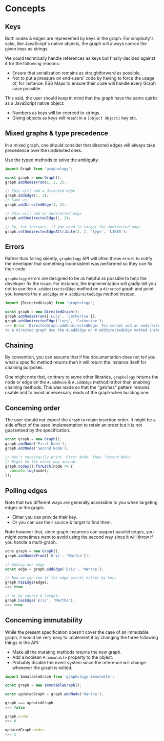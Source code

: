 # Concepts

## Keys

Both nodes & edges are represented by keys in the graph. For simplicity's sake, like JavaScript's native objects, the graph will always coerce the given keys as strings.

We could technically handle references as keys but finally decided against it for the following reasons:

* Ensure that serialization remains as straightforward as possible.
* Not to put a pressure on end-users' code by having to force the usage of, for instance, ES6 Maps to ensure their code will handle every Graph case possible.

This said, the user should keep in mind that the graph have the same quirks as a JavaScript native object:

* Numbers as keys will be coerced to strings.
* Giving objects as keys will result in a `[object Object]` key etc.

## Mixed graphs & type precedence

In a mixed graph, one should consider that directed edges will always take precedence over the undirected ones.

Use the typed methods to solve the ambiguity.

```js
import Graph from 'graphology';

const graph = new Graph();
graph.addNodesFrom(1, 2, 3);

// This will add a directed edge
graph.addEdge(1, 2);
// Same as:
graph.addDirectedEdge(1, 2);

// This will add an undirected edge
graph.addUndirectedEdge(1, 2);

// So, for instance, if you need to target the undirected edge
graph.setUndirectedEdgeAttribute(1, 2, 'type', 'LIKES');
```

## Errors

Rather than failing silently, `graphology` API will often throw errors to notify the developer that something inconsistent was performed so they can fix their code.

`graphology` errors are designed to be as helpful as possible to help the developer fix the issue. For instance, the implementation will gladly tell you not to use the `#.addUndirectedEdge` method on a `directed` graph and point you towards the `#.addEdge` or `#.addDirectedEdge`  method instead.

```js
import {DirectedGraph} from 'graphology';

const graph = new DirectedGraph();
graph.addNodesFrom(['Lucy', 'Catherine']);
graph.addUndirectedEdge('Lucy', 'Catherine');
>>> Error `DirectedGraph.addUndirectedEdge: You cannot add an undirected edge.
to a directed graph Use the #.addEdge or #.addDirectedEdge method instead.`
```

## Chaining

By convention, you can assume that if the documentation does not tell you what a specific method returns then it will return the instance itself for chaining purposes.

One might note that, contrary to some other libraries, `graphology` returns the node or edge on the `#.addNode` & `#.addEdge` method rather than enabling chaining methods. This was made so that the "get/has" pattern remains usable and to avoid unnecessary reads of the graph when building one.

## Concerning order

The user should not expect the `Graph` to retain insertion order. It might be a side effect of the used implementation to retain an order but it is not guaranteed by the specification.

```js
const graph = new Graph();
graph.addNode('First Node');
graph.addNode('Second Node');

// Won't necessarily print 'First Node' then 'Second Node'
// Might be the other way around.
graph.nodes().forEach(node => {
  console.log(node);
});
```

## Polling edges

Note that two different ways are generally accessible to you when targeting edges in the graph:

* Either you can provide their key.
* Or you can use their source & target to find them.

Note however that, since graph instances can support parallel edges, you might sometimes want to avoid using the second way since it will throw if you handle a multi-graph.

```js
cons graph = new Graph();
graph.addNodesFrom(['Eric', 'Martha']);

// Adding our edge
const edge = graph.addEdge('Eric', 'Martha');

// Now we can see if the edge exists either by key:
graph.hasEdge(edge);
>>> true

// or by source & target:
graph.hasEdge('Eric', 'Martha');
>>> true
```

## Concerning immutability

While the present specification doesn't cover the case of an immutable graph, it would be very easy to implement it by changing the three following things in the API:

* Make all the mutating methods returns the new graph.
* Add a boolean `#.immutable` property to the object.
* Probably disable the event system since the reference will change whenever the graph is edited.

```js
import ImmutableGraph from 'graphology-immutable';

const graph = new ImmutableGraph();

const updatedGraph = graph.addNode('Martha');

graph === updatedGraph
>>> false

graph.order
>>> 0

updatedGraph.order
>>> 1
```
